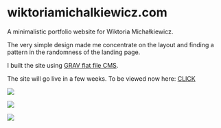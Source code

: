 # wiktoriamichalkiewicz.com

A minimalistic portfolio website for Wiktoria Michałkiewicz.

The very simple design made me concentrate on the layout and finding a pattern in the randomness of the landing page.

I built the site using [GRAV flat file CMS](https://getgrav.org/).

The site will go live in a few weeks. To be viewed now here: [CLICK](http://wiktoria.olagjd.com) 


![](http://img.olagjd.com/wiki-land.png)

![](http://img.olagjd.com/wiki-lay-4.gif)

![](http://img.olagjd.com/wiki-project.gif)
